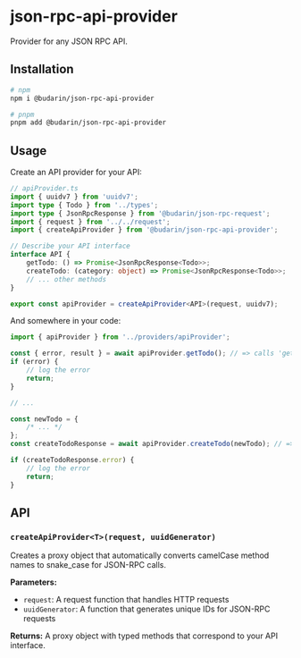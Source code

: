# json-rpc-api-provider

Provider for any JSON RPC API.

## Installation

```bash
# npm
npm i @budarin/json-rpc-api-provider

# pnpm
pnpm add @budarin/json-rpc-api-provider
```

## Usage

Create an API provider for your API:

```ts
// apiProvider.ts
import { uuidv7 } from 'uuidv7';
import type { Todo } from '../types';
import type { JsonRpcResponse } from '@budarin/json-rpc-request';
import { request } from '../../request';
import { createApiProvider } from '@budarin/json-rpc-api-provider';

// Describe your API interface
interface API {
    getTodo: () => Promise<JsonRpcResponse<Todo>>;
    createTodo: (category: object) => Promise<JsonRpcResponse<Todo>>;
    // ... other methods
}

export const apiProvider = createApiProvider<API>(request, uuidv7);
```

And somewhere in your code:

```ts
import { apiProvider } from '../providers/apiProvider';

const { error, result } = await apiProvider.getTodo(); // => calls 'get_todo' POST method
if (error) {
    // log the error
    return;
}

// ...

const newTodo = {
    /* ... */
};
const createTodoResponse = await apiProvider.createTodo(newTodo); // => calls 'create_todo' POST method

if (createTodoResponse.error) {
    // log the error
    return;
}
```

## API

### `createApiProvider<T>(request, uuidGenerator)`

Creates a proxy object that automatically converts camelCase method names to snake_case for JSON-RPC calls.

**Parameters:**

- `request`: A request function that handles HTTP requests
- `uuidGenerator`: A function that generates unique IDs for JSON-RPC requests

**Returns:** A proxy object with typed methods that correspond to your API interface.
